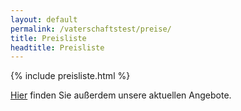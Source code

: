 ```yaml
---
layout: default
permalink: /vaterschaftstest/preise/
title: Preisliste
headtitle: Preisliste
---
```


{% include preisliste.html %}

[Hier](/vaterschaftstest/preise/angebote) finden Sie außerdem unsere aktuellen Angebote.
